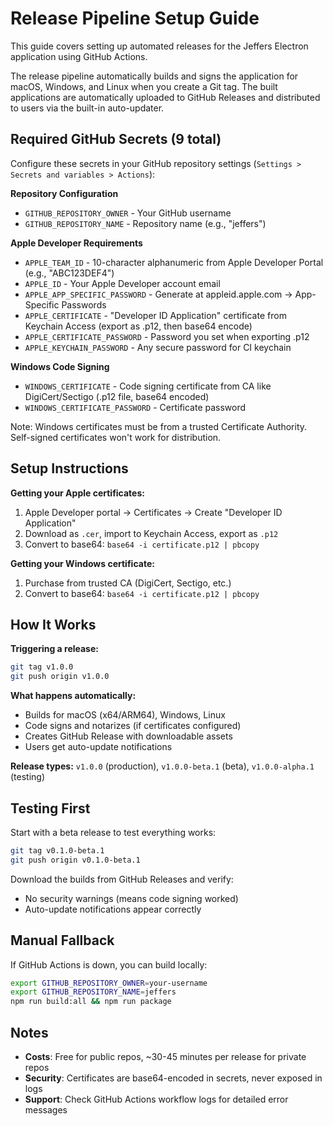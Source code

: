 # Release Pipeline Setup Guide

This guide covers setting up automated releases for the Jeffers Electron application using GitHub Actions.

The release pipeline automatically builds and signs the application for macOS, Windows, and Linux when you create a Git tag. The built applications are automatically uploaded to GitHub Releases and distributed to users via the built-in auto-updater.

## Required GitHub Secrets (9 total)

Configure these secrets in your GitHub repository settings (`Settings > Secrets and variables > Actions`):

**Repository Configuration**
- `GITHUB_REPOSITORY_OWNER` - Your GitHub username
- `GITHUB_REPOSITORY_NAME` - Repository name (e.g., "jeffers")

**Apple Developer Requirements**
- `APPLE_TEAM_ID` - 10-character alphanumeric from Apple Developer Portal (e.g., "ABC123DEF4")
- `APPLE_ID` - Your Apple Developer account email
- `APPLE_APP_SPECIFIC_PASSWORD` - Generate at appleid.apple.com → App-Specific Passwords
- `APPLE_CERTIFICATE` - "Developer ID Application" certificate from Keychain Access (export as .p12, then base64 encode)
- `APPLE_CERTIFICATE_PASSWORD` - Password you set when exporting .p12
- `APPLE_KEYCHAIN_PASSWORD` - Any secure password for CI keychain

**Windows Code Signing**
- `WINDOWS_CERTIFICATE` - Code signing certificate from CA like DigiCert/Sectigo (.p12 file, base64 encoded)  
- `WINDOWS_CERTIFICATE_PASSWORD` - Certificate password

Note: Windows certificates must be from a trusted Certificate Authority. Self-signed certificates won't work for distribution.

## Setup Instructions

**Getting your Apple certificates:**
1. Apple Developer portal → Certificates → Create "Developer ID Application" 
2. Download as `.cer`, import to Keychain Access, export as `.p12`
3. Convert to base64: `base64 -i certificate.p12 | pbcopy`

**Getting your Windows certificate:**
1. Purchase from trusted CA (DigiCert, Sectigo, etc.)
2. Convert to base64: `base64 -i certificate.p12 | pbcopy`

## How It Works

**Triggering a release:**
```bash
git tag v1.0.0
git push origin v1.0.0
```

**What happens automatically:**
- Builds for macOS (x64/ARM64), Windows, Linux
- Code signs and notarizes (if certificates configured)
- Creates GitHub Release with downloadable assets
- Users get auto-update notifications

**Release types:** `v1.0.0` (production), `v1.0.0-beta.1` (beta), `v1.0.0-alpha.1` (testing)


## Testing First

Start with a beta release to test everything works:
```bash
git tag v0.1.0-beta.1
git push origin v0.1.0-beta.1
```

Download the builds from GitHub Releases and verify:
- No security warnings (means code signing worked)
- Auto-update notifications appear correctly

## Manual Fallback

If GitHub Actions is down, you can build locally:
```bash
export GITHUB_REPOSITORY_OWNER=your-username
export GITHUB_REPOSITORY_NAME=jeffers
npm run build:all && npm run package
```

## Notes

- **Costs**: Free for public repos, ~30-45 minutes per release for private repos
- **Security**: Certificates are base64-encoded in secrets, never exposed in logs
- **Support**: Check GitHub Actions workflow logs for detailed error messages
